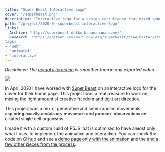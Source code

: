```yaml
---
title: "Super Beast Interactive Logo"
cover: "/superbeast.png"
description: "Interactive logo for a design consultancy that mixed generative, semi-random and ciliate inspired undulatory movement."
path: '/project/2020-04-superbeast-interactive-logo'
links:
  Archive: 'http://superbeast.dokku.bananabanana.me/'
  Research: 'https://github.com/murilopolese/superbeast/tree/master/study'
tags:
- 'web'
- 'animated'
- 'interactive'
---
```


*Disclaimer: The [actual interaction](https://superbeast.herokuapp.com/) is smoother than in any exported video.*

![](./superbeast.png)

In April 2020 I have worked with [Super Beast](https://superbeast.co) on an interactive logo for the cover for their home page. This project was a real pleasure to work on, mixing the right amount of creative freedom and tight art direction.

This project was a mix of generative and semi-random movements exploring heavily undulatory movement and personal observations on ciliated single cell organisms.

I made it with a custom build of P5JS that is optimised to have almost only what I used to implement the animation and interaction. You can check the code on [Github](https://github.com/murilopolese/superbeast) and see a [demo page only with the animation](https://superbeast.herokuapp.com/) and the [and a few other pieces from the process](https://github.com/murilopolese/superbeast/tree/6028ff91db224adbcf33bcd663451732a1128fe2).
